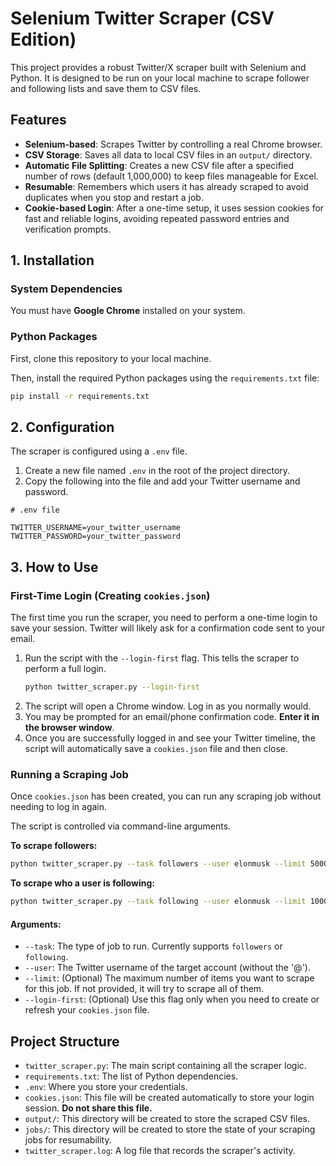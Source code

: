 # Selenium Twitter Scraper (CSV Edition)

This project provides a robust Twitter/X scraper built with Selenium and Python. It is designed to be run on your local machine to scrape follower and following lists and save them to CSV files.

## Features

- **Selenium-based**: Scrapes Twitter by controlling a real Chrome browser.
- **CSV Storage**: Saves all data to local CSV files in an `output/` directory.
- **Automatic File Splitting**: Creates a new CSV file after a specified number of rows (default 1,000,000) to keep files manageable for Excel.
- **Resumable**: Remembers which users it has already scraped to avoid duplicates when you stop and restart a job.
- **Cookie-based Login**: After a one-time setup, it uses session cookies for fast and reliable logins, avoiding repeated password entries and verification prompts.

## 1. Installation

### System Dependencies

You must have **Google Chrome** installed on your system.

### Python Packages

First, clone this repository to your local machine.

Then, install the required Python packages using the `requirements.txt` file:
```bash
pip install -r requirements.txt
```

## 2. Configuration

The scraper is configured using a `.env` file.

1.  Create a new file named `.env` in the root of the project directory.
2.  Copy the following into the file and add your Twitter username and password.

```dotenv
# .env file

TWITTER_USERNAME=your_twitter_username
TWITTER_PASSWORD=your_twitter_password
```

## 3. How to Use

### First-Time Login (Creating `cookies.json`)

The first time you run the scraper, you need to perform a one-time login to save your session. Twitter will likely ask for a confirmation code sent to your email.

1.  Run the script with the `--login-first` flag. This tells the scraper to perform a full login.
    ```bash
    python twitter_scraper.py --login-first
    ```
2.  The script will open a Chrome window. Log in as you normally would.
3.  You may be prompted for an email/phone confirmation code. **Enter it in the browser window**.
4.  Once you are successfully logged in and see your Twitter timeline, the script will automatically save a `cookies.json` file and then close.

### Running a Scraping Job

Once `cookies.json` has been created, you can run any scraping job without needing to log in again.

The script is controlled via command-line arguments.

**To scrape followers:**
```bash
python twitter_scraper.py --task followers --user elonmusk --limit 5000
```

**To scrape who a user is following:**
```bash
python twitter_scraper.py --task following --user elonmusk --limit 1000
```

#### Arguments:
- `--task`: The type of job to run. Currently supports `followers` or `following`.
- `--user`: The Twitter username of the target account (without the '@').
- `--limit`: (Optional) The maximum number of items you want to scrape for this job. If not provided, it will try to scrape all of them.
- `--login-first`: (Optional) Use this flag only when you need to create or refresh your `cookies.json` file.

## Project Structure

- `twitter_scraper.py`: The main script containing all the scraper logic.
- `requirements.txt`: The list of Python dependencies.
- `.env`: Where you store your credentials.
- `cookies.json`: This file will be created automatically to store your login session. **Do not share this file.**
- `output/`: This directory will be created to store the scraped CSV files.
- `jobs/`: This directory will be created to store the state of your scraping jobs for resumability.
- `twitter_scraper.log`: A log file that records the scraper's activity.
